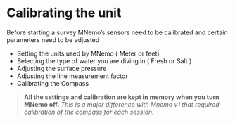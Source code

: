 # Calibrating the unit

Before starting a survey MNemo’s sensors need to be calibrated and certain parameters need to be adjusted

- Setting the units used by MNemo ( Meter or feet)
- Selecting the type of water you are diving in ( Fresh or Salt )
- Adjusting the surface pressure
- Adjusting the line measurement factor
- Calibrating the Compass
>**All the settings and calibration are kept in memory when you turn MNemo off.** 
> _This is a major difference with Mnemo v1 that required calibration of the compass for each session._


